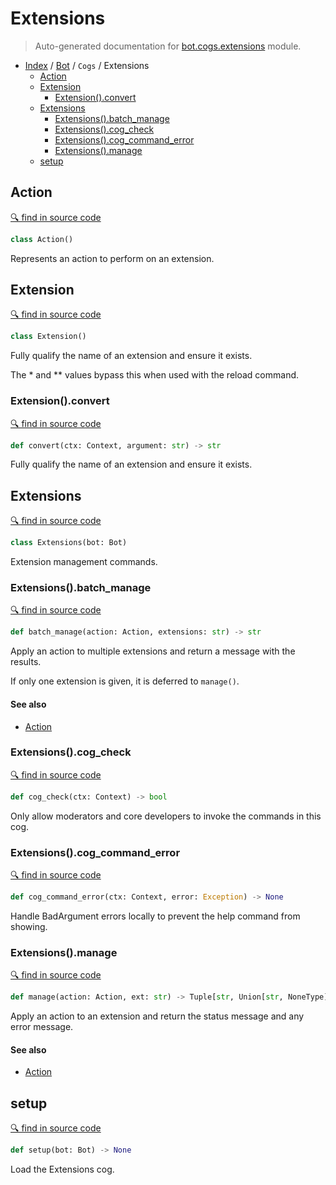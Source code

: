 # Extensions

> Auto-generated documentation for [bot.cogs.extensions](https://github.com/python-discord/bot/blob/master/bot/cogs/extensions.py) module.

- [Index](../../README.md#modules) / [Bot](../index.md#bot) / `Cogs` / Extensions
  - [Action](#action)
  - [Extension](#extension)
    - [Extension().convert](#extensionconvert)
  - [Extensions](#extensions)
    - [Extensions().batch_manage](#extensionsbatch_manage)
    - [Extensions().cog_check](#extensionscog_check)
    - [Extensions().cog_command_error](#extensionscog_command_error)
    - [Extensions().manage](#extensionsmanage)
  - [setup](#setup)

## Action

[🔍 find in source code](https://github.com/python-discord/bot/blob/master/bot/cogs/extensions.py#L25)

```python
class Action()
```

Represents an action to perform on an extension.

## Extension

[🔍 find in source code](https://github.com/python-discord/bot/blob/master/bot/cogs/extensions.py#L34)

```python
class Extension()
```

Fully qualify the name of an extension and ensure it exists.

The * and ** values bypass this when used with the reload command.

### Extension().convert

[🔍 find in source code](https://github.com/python-discord/bot/blob/master/bot/cogs/extensions.py#L41)

```python
def convert(ctx: Context, argument: str) -> str
```

Fully qualify the name of an extension and ensure it exists.

## Extensions

[🔍 find in source code](https://github.com/python-discord/bot/blob/master/bot/cogs/extensions.py#L58)

```python
class Extensions(bot: Bot)
```

Extension management commands.

### Extensions().batch_manage

[🔍 find in source code](https://github.com/python-discord/bot/blob/master/bot/cogs/extensions.py#L163)

```python
def batch_manage(action: Action, extensions: str) -> str
```

Apply an action to multiple extensions and return a message with the results.

If only one extension is given, it is deferred to `manage()`.

#### See also

- [Action](#action)

### Extensions().cog_check

[🔍 find in source code](https://github.com/python-discord/bot/blob/master/bot/cogs/extensions.py#L221)

```python
def cog_check(ctx: Context) -> bool
```

Only allow moderators and core developers to invoke the commands in this cog.

### Extensions().cog_command_error

[🔍 find in source code](https://github.com/python-discord/bot/blob/master/bot/cogs/extensions.py#L226)

```python
def cog_command_error(ctx: Context, error: Exception) -> None
```

Handle BadArgument errors locally to prevent the help command from showing.

### Extensions().manage

[🔍 find in source code](https://github.com/python-discord/bot/blob/master/bot/cogs/extensions.py#L192)

```python
def manage(action: Action, ext: str) -> Tuple[str, Union[str, NoneType]]
```

Apply an action to an extension and return the status message and any error message.

#### See also

- [Action](#action)

## setup

[🔍 find in source code](https://github.com/python-discord/bot/blob/master/bot/cogs/extensions.py#L233)

```python
def setup(bot: Bot) -> None
```

Load the Extensions cog.
